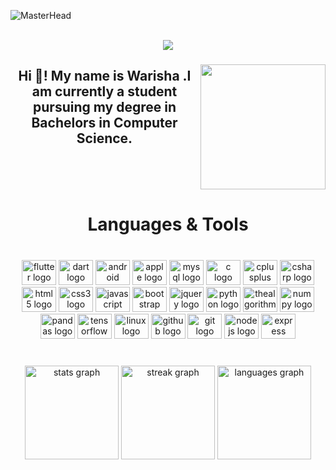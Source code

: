 ![MasterHead](https://repository-images.githubusercontent.com/588181932/e36ec678-7984-4cdd-8e4c-a3932772ff8e)

<br clear="both">

<div align="center">
  <img src="https://profile-counter.glitch.me/warishaaslam910/count.svg?"  />
</div>

###

<img align="right" height="200" src="https://cdnb.artstation.com/p/assets/images/images/028/991/999/original/anna-havrylyukh-.gif?1596125112"  />

###

<h2 align="center">Hi 👋! My name is <b> Warisha</b> .I am currently a student pursuing my degree in Bachelors in Computer Science.</h2>

###

<br clear="both">

<h1 align="center">Languages &  Tools</h1>

###

<br clear="both">

<div align="center">
  <img src="https://cdn.jsdelivr.net/gh/devicons/devicon/icons/flutter/flutter-original.svg" height="40" width="55" alt="flutter logo"  />
  <img src="https://cdn.jsdelivr.net/gh/devicons/devicon/icons/dart/dart-original.svg" height="40" width="55" alt="dart logo"  />
  <img src="https://cdn.jsdelivr.net/gh/devicons/devicon/icons/android/android-original.svg" height="40" width="55" alt="android logo"  />
  <img src="https://cdn.jsdelivr.net/gh/devicons/devicon/icons/apple/apple-original.svg" height="40" width="55" alt="apple logo"  />
  <img src="https://cdn.jsdelivr.net/gh/devicons/devicon/icons/mysql/mysql-original.svg" height="40" width="55" alt="mysql logo"  />
  <img src="https://cdn.jsdelivr.net/gh/devicons/devicon/icons/c/c-original.svg" height="40" width="55" alt="c logo"  />
  <img src="https://cdn.jsdelivr.net/gh/devicons/devicon/icons/cplusplus/cplusplus-original.svg" height="40" width="55" alt="cplusplus logo"  />
  <img src="https://cdn.jsdelivr.net/gh/devicons/devicon/icons/csharp/csharp-original.svg" height="40" width="55" alt="csharp logo"  />
  <img src="https://cdn.jsdelivr.net/gh/devicons/devicon/icons/html5/html5-original.svg" height="40" width="55" alt="html5 logo"  />
  <img src="https://cdn.jsdelivr.net/gh/devicons/devicon/icons/css3/css3-original.svg" height="40" width="55" alt="css3 logo"  />
  <img src="https://cdn.jsdelivr.net/gh/devicons/devicon/icons/javascript/javascript-original.svg" height="40" width="55" alt="javascript logo"  />
  <img src="https://cdn.jsdelivr.net/gh/devicons/devicon/icons/bootstrap/bootstrap-original.svg" height="40" width="55" alt="bootstrap logo"  />
  <img src="https://cdn.jsdelivr.net/gh/devicons/devicon/icons/jquery/jquery-original.svg" height="40" width="55" alt="jquery logo"  />
  <img src="https://cdn.jsdelivr.net/gh/devicons/devicon/icons/python/python-original.svg" height="40" width="55" alt="python logo"  />
  <img src="https://cdn.jsdelivr.net/gh/devicons/devicon/icons/thealgorithms/thealgorithms-original.svg" height="40" width="55" alt="thealgorithms logo"  />
  <img src="https://cdn.jsdelivr.net/gh/devicons/devicon/icons/numpy/numpy-original.svg" height="40" width="55" alt="numpy logo"  />
  <img src="https://cdn.jsdelivr.net/gh/devicons/devicon/icons/pandas/pandas-original.svg" height="40" width="55" alt="pandas logo"  />
  <img src="https://cdn.jsdelivr.net/gh/devicons/devicon/icons/tensorflow/tensorflow-original.svg" height="40" width="55" alt="tensorflow logo"  />
  <img src="https://cdn.jsdelivr.net/gh/devicons/devicon/icons/linux/linux-original.svg" height="40" width="55" alt="linux logo"  />
  <img src="https://cdn.jsdelivr.net/gh/devicons/devicon/icons/github/github-original.svg" height="40" width="55" alt="github logo"  />
  <img src="https://cdn.jsdelivr.net/gh/devicons/devicon/icons/git/git-original.svg" height="40" width="55" alt="git logo"  />
  <img src="https://cdn.jsdelivr.net/gh/devicons/devicon/icons/nodejs/nodejs-original.svg" height="40" width="55" alt="nodejs logo"  />
  <img src="https://cdn.jsdelivr.net/gh/devicons/devicon/icons/express/express-original.svg" height="40" width="55" alt="express logo"  />
</div>

###

<br clear="both">

<div align="center">
  <img src="https://github-readme-stats.vercel.app/api?username=warishaaslam910&hide_title=false&hide_rank=false&show_icons=true&include_all_commits=true&count_private=true&disable_animations=false&theme=merko&locale=en&hide_border=false" height="150" alt="stats graph"  />
  <img src="https://streak-stats.demolab.com?user=warishaaslam910&locale=en&mode=daily&theme=merko&hide_border=false&border_radius=5" height="150" alt="streak graph"  />
  <img src="https://github-readme-stats-sigma-five.vercel.app/api/top-langs?username=warishaaslam910&locale=en&hide_title=false&layout=compact&card_width=320&langs_count=5&theme=merko&hide_border=false" height="150" alt="languages graph"  />
</div>

###


